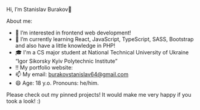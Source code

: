 Hi, I’m Stanislav Burakov👋


About me:
- 👀 I’m interested in frontend web development!
- 🌱 I’m currently learning React, JavaScript, TypeScript, SASS, Bootstrap and also have a little knowledge in PHP!
- 🎓 I'm a CS major student at National Technical University of Ukraine “Igor Sikorsky Kyiv Polytechnic Institute”
- ‼️  My portfolio website: 
- 📫 My email: burakovstanislav64@gmail.com
- 😄 Age: 18 y.o. Pronouns: he/him.


Please check out my pinned projects! It would make me very happy if you took a look! :)

